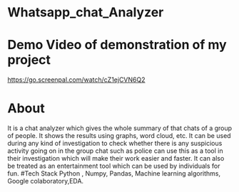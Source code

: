 # Whatsapp_chat_Analyzer
# Demo Video of demonstration of my project <br>
https://go.screenpal.com/watch/cZ1ejCVN6Q2

# About
It is a chat analyzer which gives the whole summary of that chats of a group of people. It shows the results
using graphs, word cloud, etc. It can be used during any kind of investigation to check whether there is any suspicious
activity going on in the group chat such as police can use this as a tool in their investigation which will make their
work easier and faster. It can also be treated as an entertainment tool which can be used by individuals for fun.
#Tech Stack
Python , Numpy, Pandas, Machine learning algorithms, Google colaboratory,EDA.
